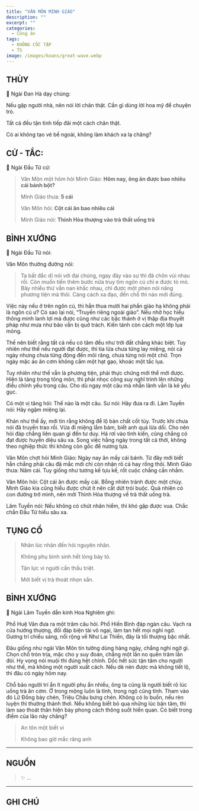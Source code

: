 ```yaml
---
title: "VÂN MÔN MINH GIÁO"
description: ""
excerpt: ""
categories:
  - Công án
tags:
  - KHÔNG CỐC TẬP
  - TS 
image: /images/koans/great-wave.webp
---
```


## THÙY

📢 Ngài Đan Hà dạy chúng:

Nếu gặp người nhà, nên nói lời chân thật. Cần gì dùng lời hoa mỹ để chuyện trò. 

Tất cả đều tận tình tiếp đãi một cách chân thật. 

Có ai không tạo vẻ bề ngoài, không làm khách xa lạ chăng?

## CỬ - TẮC:

📢 Ngài Đầu Tử cử:

> Vân Môn một hôm hỏi Minh Giáo: **Hôm nay, ông ăn được bao nhiêu cái bánh bột?**
> 
> Minh Giáo thưa: **5 cái**
> 
> Vân Môn hỏi: **Cột cái ăn bao nhiêu cái**
> 
> Minh Giáo nói: **Thỉnh Hòa thượng vào trà thất uống trà**

## BÌNH XƯỚNG

📢 Ngài Đầu Tử nói:

Vân Môn thường đường nói: 

> Ta bất đắc dĩ nói với đại chúng, ngay đây vào sự thì đã chôn vùi nhau rồi. 
Còn muốn tiến thêm bước nữa truy tìm ngôn cú chỉ e được tò mò. 
Bây nhiều thứ vẫn nan khắc nhau, chỉ được một phen nói năng phương tiện mà thôi. 
Càng cách xa đạo, đến chỗ thì nào mới đúng.

Việc này nếu ở trên ngôn cú, thì hẳn thua mười hai phần giáo hạ không phải là ngôn cú ư? 
Có sao lại nói, “Truyền riêng ngoài giáo”. 
Nếu nhờ học hiểu thông minh lanh lợi mà được cũng như các bậc thánh ở vị thập địa thuyết pháp như mưa như bão vẫn bị quở trách. 
Kiến tánh còn cách một lớp lụa mỏng.

Thế nên biết rằng tất cả nếu có tâm đều như trời đất chẳng khác biệt. Tuy nhiên như thế nếu người đạt được, thì tia lửa chưa từng lay miệng, nói cả ngày nhưng chưa từng động đến môi răng, chưa từng nói một chữ. Trọn ngày mặc áo ăn cơm không cắm một hạt gạo, khoác một tấc lụa.

Tuy nhiên như thế vẫn là phương tiện, phải thực chứng mới thể mới được. Hiện là tảng trong tông môn, thì phải nhọc công suy nghĩ trình lên những điều chỉnh yếu trong câu. Cho dù ngay một câu mà nhẫn lãnh vẫn là kẻ yếu gục.

Có một vị tăng hỏi: Thế nào là một câu.
Sư nói: Hãy đưa ra đi.
Lâm Tuyền nói: Hãy ngậm miệng lại.

Khán như thế ấy, mới tin rằng không để lộ bản chất cốt tủy. Trước khi chưa nói đã truyền trao rồi. Vừa đi miệng lắm bám, biết anh quá lừa dối. Cho nên hỏi đáp chẳng liên quan gì đến tư duy. Há rơi vào tình kiến, cũng chẳng có đạt được huyền diệu sâu xa. Song việc hằng ngày trong tất cả thời, không theo nghiệp thức thì không còn gốc để nương tựa.

Vân Môn chợt hỏi Minh Giáo: Ngày nay ăn mấy cái bánh. Từ đây mới biết hẳn chẳng phải câu đã mắc mới chỉ còn nhận rõ cá hay rồng thôi.
Minh Giáo thưa: Năm cái. Tuy giống như tương kế tựu kế, rốt cuộc chẳng cần nhầm.

Vân Môn hỏi: Cột cái ăn được mấy cái. Bỗng nhiên tránh được một chùy. Minh Giáo kia cũng hiểu được chút ít nên cất dứt trói buộc. Quả nhiên có con đường trở mình, nên mời Thỉnh Hòa thượng về trà thất uống trà.

Lâm Tuyền nói: Nếu không có chút nhân hiểm, thì khó gặp được vua. Chắc chắn Đầu Tử hiểu sâu xa.


## TỤNG CỔ

> Nhân lúc nhân đến hỏi nguyên nhân.
> 
> Không phụ binh sinh hết lòng bày tỏ.
> 
> Tận lực vì người cần thấu triệt.
> 
> Mới biết vị trà thoát nhọn sắn.

## BÌNH XƯỚNG

📢 Ngài Lâm Tuyền dẫn kinh Hoa Nghiêm ghi: 

Phổ Huệ Vân đưa ra một trăm câu hỏi. Phổ Hiền Bình đáp ngàn câu. Vạch ra cửa hướng thượng, đối đáp biện tài vô ngại, làm tan hết mọi nghi ngờ. Gương trí chiếu sáng, nối rộng về Như Lai Thiền, đây là tối thượng bậc nhất.

Đâu giống như ngài Vân Môn tin tưởng dùng hàng ngày, chẳng nghi ngờ gì. Chọn chỗ tròn trịa, mặc cho y suy đoán, chẳng một lần no quên trăm lần đói. Hy vọng nói muội thì đúng hệt chính. Dốc hết sức tận tâm cho người như thế, mà không một người xuất cách. Nếu dè nén được mà không tiết lộ, thì đâu có ngày hôm nay.

Chỗ bảo người trí ẩn ít người phụ ẩn nhiều, ông ta cũng là người biết rõ lúc uống trà ăn cơm. Ở trong mộng luôn là tỉnh, trong ngộ cũng tỉnh. Tham vào đó Lữ Đồng bày chén, Triệu Châu bưng chén. Không có lo buồn, nếu rèn luyện thì thường thảnh thơi. Nếu không biết bỏ qua những lúc bận tâm, thì làm sao thoát thân hiện bày phong cách thông suốt hiển quan. Có biết trong điềm của lão này chăng?

> An tôn một biết vi
> 
> Không bao giờ mắc răng anh

<hr class="blog-rule" />

## NGUỒN

> ✨ ...

<hr class="blog-rule" />

## GHI CHÚ

[^1]: ⭐️ <a href="/masters/Shaoshan-Huanpu" target="_blank">🔗 TS </a>
